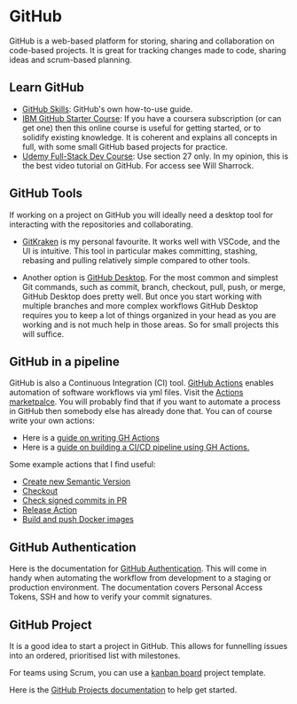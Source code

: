 # GitHub

GitHub is a web-based platform for storing, sharing and collaboration on code-based projects. It is great for tracking changes made to code, sharing ideas and scrum-based planning.

## Learn GitHub

- [GitHub Skills](https://github.com/skills): GitHub's own how-to-use guide.
- [IBM GitHub Starter Course](https://www.coursera.org/learn/getting-started-with-git-and-github): If you have a coursera subscription (or can get one) then this online course is useful for getting started, or to solidify existing knowledge. It is coherent and explains all concepts in full, with some small GitHub based projects for practice.
- [Udemy Full-Stack Dev Course](https://www.udemy.com/course/the-complete-web-development-bootcamp/): Use section 27 only. In my opinion, this is the best video tutorial on GitHub. For access see Will Sharrock.

## GitHub Tools

If working on a project on GitHub you will ideally need a desktop tool for interacting with the repositories and collaborating. 

- [GitKraken](https://www.gitkraken.com/) is my personal favourite. It works well with VSCode, and the UI is intuitive. This tool in particular makes committing, stashing, rebasing and pulling relatively simple compared to other tools.

- Another option is [GitHub Desktop](https://desktop.github.com/download/). For the most common and simplest Git commands, such as commit, branch, checkout, pull, push, or merge, GitHub Desktop does pretty well. But once you start working with multiple branches and more complex workflows GitHub Desktop requires you to keep a lot of things organized in your head as you are working and is not much help in those areas. So for small projects this will suffice.

## GitHub in a pipeline

GitHub is also a Continuous Integration (CI) tool. [GitHub Actions](https://github.com/features/actions) enables automation of software workflows via yml files. Visit the [Actions marketpalce](https://github.com/marketplace?type=actions). You will probably find that if you want to automate a process in GitHub then somebody else has already done that. You can of course write your own actions:

- Here is a [guide on writing GH Actions](https://docs.github.com/en/actions/writing-workflows/quickstart)
- Here is a [guide on building a CI/CD pipeline using GH Actions.](https://github.blog/enterprise-software/ci-cd/build-ci-cd-pipeline-github-actions-four-steps/)

Some example actions that I find useful:

- [Create new Semantic Version](https://github.com/marketplace/actions/create-new-semantic-version)
- [Checkout](https://github.com/marketplace/actions/checkout)
- [Check signed commits in PR](https://github.com/marketplace/actions/check-signed-commits-in-pr)
- [Release Action](https://github.com/marketplace/actions/create-release)
- [Build and push Docker images](https://github.com/marketplace/actions/build-and-push-docker-images)

## GitHub Authentication

Here is the documentation for [GitHub Authentication](https://docs.github.com/en/authentication).
This will come in handy when automating the workflow from development to a staging or production environment. The documentation covers Personal Access Tokens, SSH and how to verify your commit signatures.

## GitHub Project

It is a good idea to start a project in GitHub. This allows for funnelling issues into an ordered, prioritised list with milestones.

For teams using Scrum, you can use a [kanban board](https://docs.github.com/en/issues/planning-and-tracking-with-projects/customizing-views-in-your-project/customizing-the-board-layout) project template.

Here is the [GitHub Projects documentation](https://docs.github.com/en/issues/planning-and-tracking-with-projects/learning-about-projects/about-projects) to help get started.